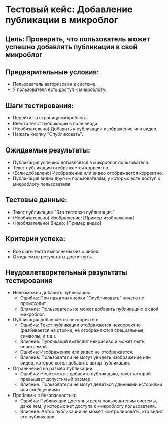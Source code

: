 # Тестовый кейс: Добавление публикации в микроблог
## Цель: Проверить, что пользователь может успешно добавлять публикации в свой микроблог

## Предварительные условия:
* Пользователь авторизован в системе.
* У пользователя есть доступ к микроблогу.
## Шаги тестирования:
* Перейти на страницу микроблога.
* Ввести текст публикации в поле ввода.
* (Необязательно) Добавить к публикации изображение или видео.
* Нажать кнопку "Опубликовать".
## Ожидаемые результаты:
* Публикация успешно добавляется в микроблог пользователя.
* Текст публикации отображается корректно.
* (Если добавлено) Изображение или видео отображается корректно.
* Публикация видна другим пользователям, у которых есть доступ к микроблогу пользователя.  
## Тестовые данные:  
* Текст публикации: "Это тестовая публикация."  
* (Необязательно) Изображение: [Пример изображения]
* (Необязательно) Видео: [Пример видео]
## Критерии успеха:
* Все шаги теста выполнены без ошибок.  
* Ожидаемые результаты достигнуты.
## Неудовлетворительный результаты тестирования
* Невозможно добавить публикацию:
  -  Ошибка: При нажатии кнопки "Опубликовать" ничего не происходит.
  - Влияние: Пользователь не может добавить публикацию в свой микроблог.
* Публикация добавляется некорректно:
  - Ошибка: Текст публикации отображается некорректно (разбивается на строки, не отображаются специальные символы, и т.д.).
  - Влияние: Публикация выглядит некрасиво и может быть нечитаемой.
  - Ошибка: Изображение или видео не отображается.
  - Влияние: Пользователи не могут увидеть изображение или видео, которое хотел добавить автор публикации.
* Ограничения на размер публикации:
  - Ошибка: Невозможно добавить публикацию, текст которой превышает допустимый размер.
  - Влияние: Пользователи не могут делиться длинными историями или сообщениями.
* Проблемы с безопасностью:
  - Ошибка: Публикации доступны всем пользователям системы, даже тем, у которых нет доступа к микроблогу пользователя.
  - Влияние: Автор публикации не может контролировать, кто видит его публикации.

